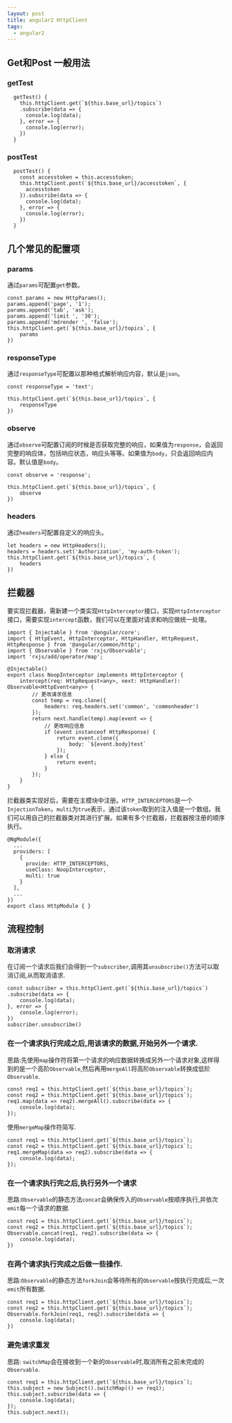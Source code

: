 ```yaml
---
layout: post
title: angular2 HttpClient
tags:
  - angular2
---
```


## Get和Post 一般用法
### getTest
```
  getTest() {
    this.httpClient.get(`${this.base_url}/topics`)
    .subscribe(data => {
      console.log(data);
    }, error => {
      console.log(error);
    })
  }
```

### postTest
```
  postTest() {
    const accesstoken = this.accesstoken;
    this.httpClient.post(`${this.base_url}/accesstoken`, {
      accesstoken
    }).subscribe(data => {
      console.log(data);
    }, error => {
      console.log(error);
    })
  }
```

## 几个常见的配置项

### params
通过`params`可配置`get`参数。

```
const params = new HttpParams();
params.append('page', '1');
params.append('tab', 'ask');
params.append('limit ', '30');
params.append('mdrender ', 'false');
this.httpClient.get(`${this.base_url}/topics`, {
    params
})
```

### responseType
通过`responseType`可配置以那种格式解析响应内容，默认是`json`。

```
const responseType = 'text';

this.httpClient.get(`${this.base_url}/topics`, {
    responseType
})
```

### observe
通过`observe`可配置订阅的时候是否获取完整的响应，如果值为`response`，会返回完整的响应体，包括响应状态，响应头等等。如果值为`body`，只会返回响应内容。默认值是`body`。

```
const observe = 'response';

this.httpClient.get(`${this.base_url}/topics`, {
    observe
})
```

### headers
通过`headers`可配置自定义的响应头。
```
let headers = new HttpHeaders();
headers = headers.set('Authorization', 'my-auth-token');
this.httpClient.get(`${this.base_url}/topics`, {
    headers
})
```

## 拦截器
要实现拦截器，需新建一个类实现`HttpInterceptor`接口，实现`HttpInterceptor`接口，需要实现`intercept`函数，我们可以在里面对请求和响应做统一处理。

```
import { Injectable } from '@angular/core';
import { HttpEvent, HttpInterceptor, HttpHandler, HttpRequest, HttpResponse } from '@angular/common/http';
import { Observable } from 'rxjs/Observable';
import 'rxjs/add/operator/map';

@Injectable()
export class NoopInterceptor implements HttpInterceptor {
    intercept(req: HttpRequest<any>, next: HttpHandler): Observable<HttpEvent<any>> {
        // 更改请求信息
        const temp = req.clone({
            headers: req.headers.set('common', 'commonheader')
        });
        return next.handle(temp).map(event => {
            // 更改响应信息
            if (event instanceof HttpResponse) {
                return event.clone({
                    body: `${event.body}test`
                });
            } else {
                return event;
            }
        });
    }
}
```

拦截器类实现好后，需要在主模块中注册。`HTTP_INTERCEPTORS`是一个`InjectionToken`，`multi`为`true`表示，通过该`token`取到的注入值是一个数组。我们可以用自己的拦截器类对其进行扩展。如果有多个拦截器，拦截器按注册的顺序执行。

```
@NgModule({
  ...
  providers: [
    {
      provide: HTTP_INTERCEPTORS,
      useClass: NoopInterceptor,
      multi: true
    }
  ],
  ...
})
export class HttpModule { }
```

## 流程控制

### 取消请求
在订阅一个请求后我们会得到一个`subscriber`,调用其`unsubscribe()`方法可以取消订阅,从而取消请求.
```
const subscriber = this.httpClient.get(`${this.base_url}/topics`)
.subscribe(data => {
    console.log(data);
}, error => {
    console.log(error);
})
subscriber.unsubscribe()
```

### 在一个请求执行完成之后,用该请求的数据,开始另外一个请求.
思路:先使用`map`操作符将第一个请求的响应数据转换成另外一个请求对象,这样得到的是一个高阶`Observable`,然后再用`mergeAll`将高阶`Observable`转换成低阶`Observable`.
```
const req1 = this.httpClient.get(`${this.base_url}/topics`);
const req2 = this.httpClient.get(`${this.base_url}/topics`);
req1.map(data => req2).mergeAll().subscribe(data => {
    console.log(data);
});
```
使用`mergeMap`操作符简写.
```
const req1 = this.httpClient.get(`${this.base_url}/topics`);
const req2 = this.httpClient.get(`${this.base_url}/topics`);
req1.mergeMap(data => req2).subscribe(data => {
    console.log(data);
});
```

### 在一个请求执行完之后,执行另外一个请求
思路:`Observable`的静态方法`concat`会确保传入的`Observable`按顺序执行,并依次`emit`每一个请求的数据.
```
const req1 = this.httpClient.get(`${this.base_url}/topics`);
const req2 = this.httpClient.get(`${this.base_url}/topics`);
Observable.concat(req1, req2).subscribe(data => {
    console.log(data);
})
```

### 在两个请求执行完成之后做一些操作.
思路:`Observable`的静态方法`forkJoin`会等待所有的`Observable`按执行完成后,一次`emit`所有数据.
```
const req1 = this.httpClient.get(`${this.base_url}/topics`);
const req2 = this.httpClient.get(`${this.base_url}/topics`);
Observable.forkJoin(req1, req2).subscribe(data => {
    console.log(data);
})
```

### 避免请求重发
思路: `switchMap`会在接收到一个新的`Observable`时,取消所有之前未完成的`Observable`.
```
const req1 = this.httpClient.get(`${this.base_url}/topics`);
this.subject = new Subject().switchMap(() => req1);
this.subject.subscribe(data => {
    console.log(data);
});
this.subject.next();
```